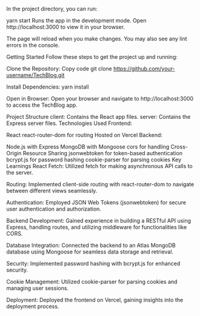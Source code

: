 In the project directory, you can run:

yarn start
Runs the app in the development mode.
Open http://localhost:3000 to view it in your browser.

The page will reload when you make changes.
You may also see any lint errors in the console.

Getting Started
Follow these steps to get the project up and running:

Clone the Repository:
Copy code
git clone https://github.com/your-username/TechBlog.git

Install Dependencies:
yarn install

Open in Browser:
Open your browser and navigate to http://localhost:3000 to access the TechBlog app.

Project Structure
client: Contains the React app files.
server: Contains the Express server files.
Technologies Used
Frontend:

React
react-router-dom for routing
Hosted on Vercel
Backend:

Node.js with Express
MongoDB with Mongoose
cors for handling Cross-Origin Resource Sharing
jsonwebtoken for token-based authentication
bcrypt.js for password hashing
cookie-parser for parsing cookies
Key Learnings
React Fetch:
Utilized fetch for making asynchronous API calls to the server.

Routing:
Implemented client-side routing with react-router-dom to navigate between different views seamlessly.

Authentication:
Employed JSON Web Tokens (jsonwebtoken) for secure user authentication and authorization.

Backend Development:
Gained experience in building a RESTful API using Express, handling routes, and utilizing middleware for functionalities like CORS.

Database Integration:
Connected the backend to an Atlas MongoDB database using Mongoose for seamless data storage and retrieval.

Security:
Implemented password hashing with bcrypt.js for enhanced security.

Cookie Management:
Utilized cookie-parser for parsing cookies and managing user sessions.

Deployment:
Deployed the frontend on Vercel, gaining insights into the deployment process.


